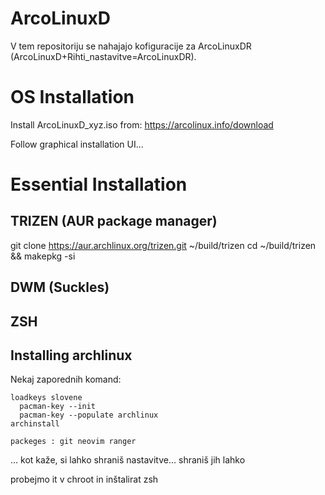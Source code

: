 # ArcoLinuxD

V tem repositoriju se nahajajo kofiguracije za ArcoLinuxDR (ArcoLinuxD+Rihti_nastavitve=ArcoLinuxDR).

# OS Installation
Install ArcoLinuxD_xyz.iso from: https://arcolinux.info/download

Follow graphical installation UI...

# Essential Installation

## TRIZEN (AUR package manager)
git clone https://aur.archlinux.org/trizen.git ~/build/trizen
cd ~/build/trizen && makepkg -si

## DWM (Suckles)

## ZSH

## Installing archlinux

Nekaj zaporednih komand:

    loadkeys slovene
      pacman-key --init
      pacman-key --populate archlinux
    archinstall

    packeges : git neovim ranger 

... kot kaže, si lahko shraniš nastavitve... shraniš jih lahko

probejmo it v chroot in inštalirat zsh
